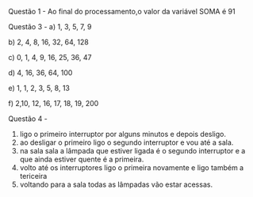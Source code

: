 Questão 1 - Ao final do processamento,o valor da variável SOMA é 91

Questão 3 -
  a) 1, 3, 5, 7, 9

  b) 2, 4, 8, 16, 32, 64, 128

  c) 0, 1, 4, 9, 16, 25, 36, 47

  d) 4, 16, 36, 64, 100

  e) 1, 1, 2, 3, 5, 8, 13

  f) 2,10, 12, 16, 17, 18, 19, 200

Questão 4 -
  1) ligo o primeiro interruptor por alguns minutos e depois desligo.
  2) ao desligar o primeiro ligo o segundo interruptor e vou até a sala.
  3) na sala sala a lâmpada que estiver ligada é o segundo interruptor e a que ainda estiver quente é a primeira.
  4) volto até os interruptores ligo o primeira novamente e ligo também a tericeira
  5) voltando para a sala todas as lâmpadas vão estar acessas.
